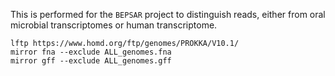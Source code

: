 This is performed for the `BEPSAR` project to distinguish reads, either from oral microbial transcriptomes or human transcriptome.

    lftp https://www.homd.org/ftp/genomes/PROKKA/V10.1/
    mirror fna --exclude ALL_genomes.fna
    mirror gff --exclude ALL_genomes.gff